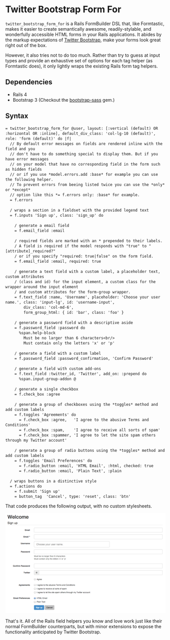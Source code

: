 Twitter Bootstrap Form For
==========================

`twitter_bootstrap_form_for` is a Rails FormBuilder DSL that, like Formtastic,
makes it easier to create semantically awesome, readily-stylable, and
wonderfully accessible HTML forms in your Rails applications. It abides by
the markup expectations of [Twitter Bootstrap], make your forms look great right
out of the box.

However, it also tries not to do too much. Rather than try to guess at input
types and provide an exhaustive set of options for each tag helper (as
Formtastic does), it only lightly wraps the existing Rails form tag helpers.

## Dependencies ##

 * Rails 4
 * Bootstrap 3 (Checkout the [bootstrap-sass] gem.)

## Syntax ##

```haml
= twitter_bootstrap_form_for @user, layout: [:vertical (default) OR :horizontal OR :inline], default_div_class: 'col-lg-10 (default)', role: 'form (default)' do |f|
  // By default error messages on fields are rendered inline with the field and you
  // don't have to do something special to display them. But if you have error messages
  // on your model that have no corresponding field in the form such as hidden fields
  // or if you use *model.errors.add :base* for example you can use the following helper.
  // To prevent errors from beeing listed twice you can use the *only* or *except*
  // option like this *= f.errors only: :base* for example.
  = f.errors

  / wraps a section in a fieldset with the provided legend text
  = f.inputs 'Sign up', class: 'sign_up' do

    / generate a email field
    = f.email_field :email

    / required fields are marked with an * prepended to their labels.
    / A field is required if the model responds with "true" to "[attribute]_required?"
    / or if you specify "required: true|false" on the form field.
    = f.email_field :email, required: true

    / generate a text field with a custom label, a placeholder text, custom attributes
    / (class and id) for the input element, a custom class for the wrapper around the input element
    / and custom attributes for the form-group wrapper.
    = f.text_field :name, 'Username', placeholder: 'Choose your user name.', class: 'input-lg', id: 'username-input',
        div_class: 'col-md-6',
        form_group_html: { id: 'bar', class: 'foo' }

    / generate a password field with a descriptive aside
    = f.password_field :password do
      %span.help-block
        Must be no larger than 6 characters<br/>
        Must contain only the letters 'x' or 'p'

    / generate a field with a custom label
    = f.password_field :password_confirmation, 'Confirm Password'

    / generate a field with custom add-ons
    = f.text_field :twitter_id, 'Twitter', add_on: :prepend do
      %span.input-group-addon @

    / generate a single checkbox
    = f.check_box :agree

    / generate a group of checkboxes using the *toggles* method and add custom labels
    = f.toggles 'Agreements' do
      = f.check_box :agree,   'I agree to the abusive Terms and Conditions'
      = f.check_box :spam,    'I agree to receive all sorts of spam'
      = f.check_box :spammer, 'I agree to let the site spam others through my Twitter account'

    / generate a group of radio buttons using the *toggles* method and add custom labels
    = f.toggles 'Email Preferences' do
      = f.radio_button :email, 'HTML Email', :html, checked: true
      = f.radio_button :email, 'Plain Text', :plain

  / wraps buttons in a distinctive style
  = f.actions do
    = f.submit 'Sign up'
    = button_tag  'Cancel', type: 'reset', class: 'btn'
```

That code produces the following output, with no custom stylesheets.

![](examples/screenshot.png?raw=true)

That's it. All of the Rails field helpers you know and love work just like
their normal FormBuilder counterparts, but with minor extensions to expose
the functionality anticipated by Twitter Bootstrap.

[Twitter Bootstrap]: http://twitter.github.com/bootstrap
[bootstrap-sass]: https://github.com/twbs/bootstrap-sass
